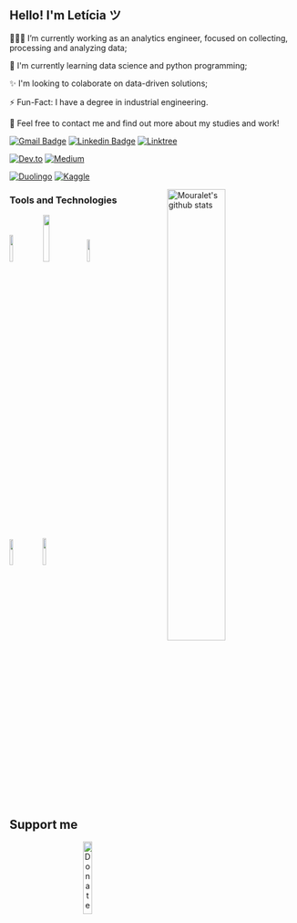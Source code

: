 <!-- Your title -->
## Hello! I'm Letícia ツ

👩🏻‍💻 I’m currently working as an analytics engineer, focused on collecting, processing and analyzing data;

🌱 I'm currently learning data science and python programming;

✨ I'm looking to colaborate on data-driven solutions;

⚡️ Fun-Fact: I have a degree in industrial engineering.

💬 Feel free to contact me and find out more about my studies and work!

[![Gmail Badge](https://img.shields.io/badge/-leticiamwork@gmail.com-D14836?style=for-the-badge&logo=gmail&logoColor=white)](mailto:leticiamwork@gmail.com "Connect via Email")
[![Linkedin Badge](https://img.shields.io/badge/LinkedIn-0077B5?style=for-the-badge&logo=linkedin&logoColor=white)](https://www.linkedin.com/in/mouralet/)
[![Linktree](https://img.shields.io/badge/linktree-39E09B?style=for-the-badge&logo=linktree&logoColor=white)](https://linktr.ee/letindata)

[![Dev.to](https://img.shields.io/badge/dev.to-0A0A0A?style=for-the-badge&logo=devdotto&logoColor=white)](https://dev.to/mouralet)
[![Medium](https://img.shields.io/badge/Medium-12100E?style=for-the-badge&logo=medium&logoColor=white)](https://medium.com/@mouralet)

[![Duolingo](https://img.shields.io/badge/Duolingo-58CC02?style=for-the-badge&logo=Duolingo&logoColor=white)](https://pt.duolingo.com/profile/mouraalet)
[![Kaggle](https://img.shields.io/badge/Kaggle-20BEFF?style=for-the-badge&logo=Kaggle&logoColor=white)](https://www.kaggle.com/mouraalet)

<!-- Your github readme stats
You can use this api: https://github.com/anuraghazra/github-readme-stats
-->
<p>
  <a href="https://github.com/mouralet/plant_watering">
    <img width="45%" align="right" alt="Mouralet's github stats" src="https://github-readme-stats.vercel.app/api?username=mouralet&show_icons=true&hide_border=true" />
  </a>

  <!-- Your languages and tools. Be careful with the alignment. 
  You can use this sites to get logos: https://www.vectorlogo.zone or https://simpleicons.org/
  -->
   ### Tools and Technologies
   <span><img width="11%" src="https://img.shields.io/badge/Python-3776AB?style=for-the-badge&logo=python&logoColor=white"/></span>
   <img width="14.5%" src="https://img.shields.io/badge/Databricks-FF3621?style=for-the-badge&logo=Databricks&logoColor=white"/>
   <span><img width="10%" src="https://img.shields.io/badge/MySQL-005C84?style=for-the-badge&logo=mysql&logoColor=white"/></span>
  <br/>
  <img width="10.7%" src="https://img.shields.io/badge/Tableau-E97627?style=for-the-badge&logo=Tableau&logoColor=white"/>
  <img width="11%" src="https://img.shields.io/badge/Arduino-00979D?style=for-the-badge&logo=Arduino&logoColor=white"/>
</p>
<br />

<!-- Your hits or visitors
site: http://hits.dwyl.com or https://visitor-badge.glitch.me
Both apis are in trouble due to the number of requests, if you know any other to register visitors, great

<p align="center">
  <img alt="ViewCount" src="https://views.whatilearened.today/views/github/mouralet/mouralet.svg" />
</p>-->


## Support me
<!-- Your support, if you have it 
I created these images, feel free to use them.
-->
<p align="center">
  <a href="https://www.paypal.com/donate/?business=J7RS2QRSUP5CJ&no_recurring=0&currency_code=BRL" target="_blank">
      <img width="18%" alt="Donate with Paypal" src="https://raw.githubusercontent.com/onimur/.github/master/.resources/support-paypal.png"/>
  </a>
 <!-- <a href="https://www.buymeacoffee.com/onimur" target="_blank">
      <img width="18%" alt="Buy me a coffee" src="https://raw.githubusercontent.com/onimur/.github/master/.resources/support-buy-coffee.png"/>
  </a>-->
</p>

 

